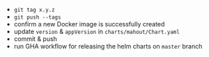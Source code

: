 - `git tag x.y.z`
- `git push --tags`
- confirm a new Docker image is successfully created
- update `version` & `appVersion` in `charts/mahout/Chart.yaml`
- commit & push
- run GHA workflow for releasing the helm charts on `master` branch
